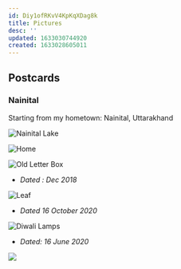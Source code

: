```yaml
---
id: Diy1ofRKvV4KpKqXDag8k
title: Pictures
desc: ''
updated: 1633030744920
created: 1633028605011
---
```

## Postcards

### Nainital

Starting from my hometown: Nainital, Uttarakhand

![Nainital Lake](/assets/images/2021-10-01-00-55-47.png)

![Home](/assets/images/2021-10-01-01-08-50.png)

![Old Letter Box](/assets/images/2021-10-01-00-52-26.png)

- _Dated : Dec 2018_

![Leaf](/assets/images/2021-10-01-00-54-16.png)

- _Dated 16 October 2020_

![Diwali Lamps](/assets/images/2021-10-01-01-01-34.png)

- _Dated: 16 June 2020_

![](/assets/images/2021-10-01-01-03-00.png)